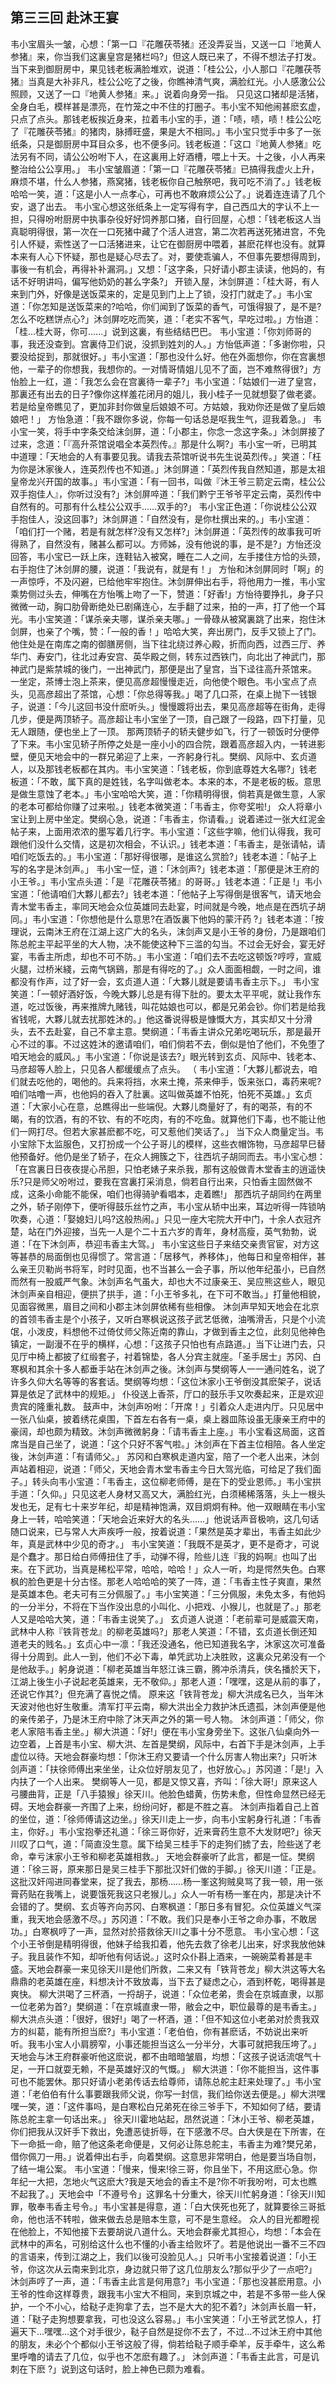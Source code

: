## 第三三回 赴沐王宴

韦小宝眉头一皱，心想：「第一口『花雕茯苓猪』还没弄妥当，又送一口『地黄人参猪』来，你当我们这裏皇宫是猪栏吗?」但这人既已来了，不得不想法子打发。当下来到御厨房中，果见钱老板满脸堆欢，说道：「桂公公，小人那口『花雕茯苓猪』当真是大补非凡，桂公公吃了之後，你瞧神清气爽，满脸红光。小人感激公公照顾，又送了一口『地黄人参猪』来。」说着向身旁一指。
只见这口猪却是活猪，全身白毛，模样甚是漂亮，在竹笼之中不住的打圈子。韦小宝不知他闹甚麽玄虚，只点了点头。那钱老板挨近身来，拉着韦小宝的手，道：「啧，啧，啧！桂公公吃了『花雕茯苓猪』的猪肉，脉搏旺盛，果是大不相同。」韦小宝只觉手中多了一张纸条，只是御厨房中耳目众多，也不便多问。钱老板道：「这口『地黄人参猪』吃法另有不同，请公公吩咐下人，在这裏用上好酒槽，喂上十天。十之後，小人再来整治给公公享用。」
韦小宝皱眉道：「第一口『花雕茯苓猪』已搞得我虚火上升，麻烦不堪，什么人参猪，燕窝猪，钱老板你自己触祭吧，我可吃不消了。」钱老板哈哈一笑，道：「这是小人一点孝心，可再也不敢麻烦公公了。」说着连连请了几个安，退了出去。
韦小宝心想这张纸条上一定写得有字，自己西瓜大的字认不上一担，只得吩咐厨房中执事杂役好好饲养那口猪，自行回屋，心想：「钱老板这人当真聪明得很，第一次在一口死猪中藏了个活人进宫，第二次若再送死猪进宫，不免引人怀疑，索性送了一口活猪进来，让它在御厨房中喂着，甚麽花样也没有。就算本来有人心下怀疑，那也是疑心尽去了。对，要使乖骗人，不但事先要想得周到，事後一有机会，再得补补漏洞。」又想：「这字条，只好请小郡主读读，他妈的，有话不好明讲吗，偏写他奶奶的甚么字条?」
开锁入屋，沐剑屏道：「桂大哥，有人来到门外，好像是送饭菜来的，定是见到门上上了锁，没打门就走了。」韦小宝道：「你怎知是送饭菜来的?哈哈，你们闻到了饭菜的香气，可饿得狠了，是不是?怎么不吃糕饼点心?」沐剑屏吃吃而笑，道：「老实不客气，早吃过啦。」方怡道：「桂…桂大哥，你可……」说到这裏，有些结结巴巴。
韦小宝道：「你刘师哥的事，我还没查到。宫裏侍卫们说，没抓到姓刘的人。」方怡低声道：「多谢你啦，只要没给捉到，那就很好。」韦小宝道：「那也没什么好。他在外面想你，你在宫裏想他，一辈子的你想我，我想你的。一对情哥情姐儿见不了面，岂不难熬得很?」方怡脸上一红，道：「我怎么会在宫裏待一辈子?」韦小宝道：「姑娘们一进了皇宫，那裏还有出去的日子?像你这样羞花闭月的姐儿，我小桂子一见就想娶了做老婆。若是给皇帝瞧见了，更加非封你做皇后娘娘不可。方姑娘，我劝你还是做了皇后娘娘吧！」
方怡急道：「我不跟你多说，你每一句话总是呕我生气，逗我着急。」
韦小宝一笑，将手中字条交给沫剑屏，道：「小郡主，你念一念这字条。」沐剑屏接了过来，念道：「『高升茶馆说唱全本英烈传。』那是什么啊?」韦小宝一听，已明其中道理：「天地会的人有事要见我。请我去茶馆听说书先生说英烈传。」笑道：「枉为你是沐家後人，连英烈传也不知道。」沐剑屏道：「英烈传我自然知道，那是太祖皇帝龙兴开国的故事。」韦小宝道：「有一回书，叫做『沐王爷三箭定云南，桂公公双手抱佳人』，你听过没有?」沐剑屏啐道：「我们黔宁王爷爷平定云南，英烈传中自然有的。可那有什么桂公公双手……双手的?」
韦小宝正色道：「你说桂公公双手抱佳人，没这回事?」沐剑屏道：「自然没有，是你杜撰出来的。」韦小宝道：「咱们打一个赌，若是有就怎样?没有又怎样?」沐剑屏道：「英烈传的故事我可听得熟了，自然没有，赌甚么都可以。方师姊，没有他说的事，是不是?」方怡还没回答，韦小宝已一跃上床，连鞋钻入被窝，睡在二人之间，左手搂住方恰的头颈，右手抱住了沐剑屏的腰，说道：「我说有，就是有！」
方怡和沐剑屏同时「啊」的一声惊呼，不及闪避，已给他牢牢抱住。沐剑屏伸出右手，将他用力一推，韦小宝乘势侧过头去，伸嘴在方怡嘴上吻了一下，赞道：「好香!」方怡待要挣扎，身子只微微一动，胸口肋骨断绝处已剧痛连心，左手翻了过来，拍的一声，打了他一个耳光。韦小宝笑道：「谋杀亲夫哪，谋杀亲夫哪。」一骨碌从被窝裏跳了出来，抱住沐剑屏，也亲了个嘴，赞：「一般的香！」哈哈大笑，奔出房门，反手又锁上了门。
他住处是在南库之南的御膳房侧，当下往北绕过养心殿，折而向西，过西三厅、养华门、寿安门，往北过寿安宫、英华殿之侧，转东过西铁门，向北出了神武门，那神武门是紫禁城的後门，一出神武门，那便是出了皇宫，当下迳往高升茶馆来。
一坐定，茶博士泡上茶来，便见高彦超慢慢走近，向他使个眼色。韦小宝点了点头，见高彦超出了茶馆，心想：「你总得等我。」喝了几口茶，在桌上抛下一钱银子，说道：「今儿这回书没什麽听头。」慢慢踱将出去，果见高彦超等在街角，走得几步，便是两顶轿子。高彦超让韦小宝坐了一顶，自己跟了一段路，四下打量，见无人跟随，便也坐上了一顶。
那两顶轿子的轿夫健步如飞，行了一顿饭时分便停了下来。韦小宝见轿子所停之处是一座小小的四合院，跟着高彦超入内，一转进影壁，便见天地会中的一群兄弟迎了上来，一齐躬身行礼。樊纲、风际中、玄贞道人，以及那钱老板都在其内。韦小宝笑道：「钱老板，你到底尊姓大名哪?」钱老板道：「不敢，属下真的是姓钱，名字叫做老本。本来的本，不是老板的板。意思是做生意蚀了老本。」韦小宝哈哈大笑，道：「你精明得很，倘若真是做生意，人家的老本可都给你赚了过来啦。」钱老本微笑道：「韦香主，你夸奖啦!」
众人将章小宝让到上房中坐定。樊纲心急，说道：「韦香主，你请看。」说着递过一张大红泥金帖子来，上面用浓浓的墨写着几行字。韦小宝道：「这些字嘛，他们认得我，我可跟他们没什么交情，这是初次相会，不认识。」钱老本道：「韦香主，是张请帖，请咱们吃饭去的。」韦小宝道：「那好得很哪，是谁这么赏脸?」钱老本道：「帖子上写的名字是沐剑声。」
韦小宝一怔，道：「沐剑声?」钱老本道：「那便是沐王府的小王爷。」韦小宝点头道：「是『花雕茯苓猪』的哥哥。」钱老本道：「正是 !」韦小宝道：「他请咱们大夥儿都去?」钱老本道：「他帖子上写得倒是很客气，请天地会青木堂韦香主，率同天地会众位英雄同去赴宴，时间就是今晚，地点是在西坑子胡同。」韦小宝道：「你想他是什么意思?在酒饭裏下他妈的蒙汗药 ?」钱老本道：「按理说，云南沐王府在江湖上这广大的名头，沫剑声又是小王爷的身份，乃是跟咱们陈总舵主平起平坐的大人物，决不能使这种下三滥的勾当。不过会无好会，宴无好宴，韦香主所虑，却也不可不防。」韦小宝道：「咱们去不去吃这顿饭?哼哼，宣威火腿，过桥米綫，云南气锅鷄，那是有得吃的了。」众人面面相觑，一时之间，谁都没有作声，过了好一会，玄贞道人道：「大夥儿就是要请韦香主示下。」
韦小宝笑道：「一顿好酒好饭，今晚大夥儿总是有得下肚的。要太太平平呢，就让我作东道，吃过饭後，再来推牌九赌钱，叫花姑娘也可以，都是兄弟会钞。你们若是给我省钱呢，大夥儿就去扰那姓沐的。」他这番说得极是慷慨大方，其实却又十分滑头，去不去赴宴，自己不拿主意。樊纲道：「韦香主讲众兄弟吃喝玩乐，那是最开心不过的事。不过这姓沐的邀请咱们，咱们倘若不去，倒似是怕了他们，不免堕了咱天地会的威风。」韦小宝道：「你说是该去?」眼光转到玄贞、风际中、钱老本、马彦超等人脸上，只见各人都缓缓点了点头。 （
韦小宝道：「大夥儿都说去，咱们就去吃他的，喝他的。兵来将挡，水来土掩，茶来伸手，饭来张口，毒药来呢?咱们咕噜一声，也他妈的吞入了肚裏。这叫做英雄不怕死，怕死不英雄。」玄贞道：「大家小心在意，总瞧得出一些端倪。大夥儿商量好了，有的喝茶，有的不暍，有的饮酒，有的不钦、有的不吃肉，有的不吃鱼。就算他们下毒，也不能让他们一网打尽。但若大家甚麽都不吃，可又惹他们笑话了。」
当下众人商量定当。韦小宝除下太监服色，又打扮成一个公子哥儿的模样，这些衣帽饰物，马彦超早巳替他预备好。他仍是坐了轿子，在众人拥簇之下，往西坑子胡同而去。韦小宝心想：「在宫裏日日夜夜提心吊胆，只怕老婊子来杀我，那有这般做青木堂香主的逍遥快乐?只是师父吩咐过，要我在宫裏打采消息，倘若自行出来，只怕香主固然做不成，这条小命能不能保，咱们也得骑驴看唱本，走着瞧!」
那西坑子胡同约在两里之外，轿子刚停下，便听得鼓乐丝竹之声，韦小宝从轿中出来，耳边听得一阵锁呐吹奏，心道：「娶媳妇儿吗?这般热闹。」只见一座大宅院大开中门，十余人衣冠齐楚，站在门外迎接，当先一人是个二十五六岁的青年，身材高瘦，英气勃勃，说道：「在下沐剑声，恭迎韦香主大驾。」
韦小宝这些日子来结交亲贵官宦，对方这等甚恭的局面倒也见得惯了。常言道：「居移气，养移体」，他每日和皇帝相伴，甚么亲王贝勒尚书将军，时时见面，也不当甚么一会子事，所以他年纪虽小，已自然而然有一股威严气象。沐剑声名气虽大，却也大不过康亲王、吴应熊这些人，眼见沐剑声亲自相迎，便拱了拱手，道：「小王爷多礼，在下可不敢当。」打量他相貌，见面容微黑，眉目之间和小郡主沐剑屏依稀有些相像。
沐剑声早知天地会在北京的首领韦香主是个小孩子，又听白寒枫说这孩子武艺低微，油嘴滑舌，只是个小流氓，小泼皮，料想他不过倚仗师父陈近南的靠山，才做到香主之位，此刻见他神色镇定，一副漫不在乎的横样，心想：「这孩子只怕也有点路道。」当下让进门去，只见厅中椅上都披了红缎套子，衬着锦垫，各人分宾主就座。「圣手居士」苏冈、白寒枫和其余十多人都垂手站在沐剑声之後。沐剑声与樊纲等人一一通问姓名，说了许多久仰大名等等的客套话。樊纲等均想：「这位沐家小王爷倒没其麽架子，说话算是依足了武林中的规矩。」
仆役送上香茶，厅口的鼓乐手又吹奏起来，正是欢迎贵宾的隆重礼数。
鼓声中，沐剑声吩咐：「开席！」引着众人走进内厅。只见居中一张八仙桌，披着绣花桌围，下首左右各有一桌，桌上器皿陈设虽无康亲王府中的豪阔，却也颇为精致。沐剑声微微躬身：「请韦香主上座。」韦小宝看这局面，这首席当是自己坐了，说道：「这个只好不客气啦。」沐剑声在下首主位相陪。各人坐定後，沐剑声道：「有请师父。」
苏冈和白寒枫走道内室，陪了一个老人出来，沐剑声站着相迎，说道：「师父，天地会青木堂韦香主今日大驾光临，可给足了我们面子。」转头向韦小宝道：「韦香主，这位柳老师傅，是在下的受业恩师。」韦小宝拱手道：「久仰。」只见这老人身材又高又大，满脸红光，白须稀稀落落，头上一根头发也无，足有七十来岁年纪，却是精神饱满，双目炯炯有种。他一双眼睛在韦小宝身上一转，哈哈笑道：「天地会近来好大的名头……」他说话声音极响，这几句话随口说来，已与常人大声疾呼一般，按着说道：「果然是英才辈出，韦香主如此少年，真是武林中少见的奇才。」
韦小宝笑道：「我既不是英才，更不是奇才，可说是个蠢才。那日给白师傅扭住了手，动弹不得，险些儿连『我的妈啊』也叫了出来。在下武功，当真是稀松平常，哈哈，哈哈！」众人一听，均是愕然失色。白寒枫的脸色更是十分古怪。那老人哈哈哈的笑了一阵，道：「韦香主性子爽直，果然是英雄本色。老夫可有三分佩服了。」韦小宝笑道：「三分佩服，未免太多，有他妈的一分半分，不将在下当作没出息的小叫化、小把戏、小猴儿，也就是了。」那老人又是哈哈大笑，道：「韦香主说笑了。」
玄贞道人说道：「老前辈可是威震天南，武林中人称『铁背苍龙』的柳老英雄吗?」那老人笑道：「不错，玄贞道长倒还知道老夫的贱名。」玄贞心中一凛：「我还没通名，他已知道我名字，沐家这次可准备得十分周到。此人一到，他们不必下毒，单凭武功上决胜败，这裏众兄弟没有一个是他敌手。」躬身说道：「柳老英雄当年怒江诛三霸，腾冲杀清兵，侠名播於天下，江湖上後生小子说起老英雄来，无不敬仰。」那老人道：「嘿嘿，这是从前的事了，还说它作其?」但充满了喜悦之情。
原来这「铁背苍龙」柳大洪成名已久，当年沐天波对他也好生敬重。清军打平云南，柳大洪出全力救护沐氏遗孤，沐剑声便是他的亲传弟子，乃是沐王府中除了沐天声之外的第一号人物。
沐剑声道：「师父，你老人家陪韦香主坐。」柳大洪道：「好!」便在韦小宝身旁坐下。这张八仙桌向外一边空着，上首是韦小宝、柳大洪、左首是樊纲，风际中，右首下手是沐剑声，上手虚位以待。天地会群豪均想：「你沐王府又要请一个什么厉害人物出来?」只听沐剑声道：「扶徐师傅出来坐坐，让众位好朋友见了，也好放心。」苏冈道：「是!」入内扶了一个人出来。
樊纲等人一见，都是又惊又喜，齐叫：「徐大哥!」原来这人弓腰曲背，正是「八手猿猴」徐天川。他脸色蜡黄，伤势未愈，但性命显然已经无碍。天地会群豪一齐围了上来，纷纷问好，都是不胜之喜。
沐剑声指着自己上首的坐位，道：「徐师傅请这边坐。」徐天川走上一步，向韦小宝躬身行礼道：「韦香主，你好。」韦小宝抱拳还礼道：「徐三哥你好，近来膏药生意不大发财吧?」徐天川叹了口气，道：「简直没生意。属下给吴三桂手下的走狗们掳了去，险些送了老命，幸亏沫家小王爷和柳老英雄相救。」
天地会群豪听了此言，都是一怔。樊纲道：「徐三哥，原来那日是吴三桂手下那批汉奸们做的手脚。」徐天川道：「正是。这批汉奸闯进同春堂来，捉了我去，那杨……杨一峯这狗贼臭骂了我一顿，用一张膏药贴在我嘴上，说要饿死我这只老猴儿。」众人一听有杨一峯在内，那是决计不会错的了。樊纲、玄贞等齐向苏冈、白寒枫道：「那日多有冒犯。众位英雄义气深重，我天地会感激不尽。」苏冈道：「不敢。我们只是奉小王爷之命办事，不敢居功。」白寒枫哼了一声，显然对於搭救徐天川之事十分不愿意。
韦小宝心想：「这个小王爷倒是精明得很，他妹子给我扣着，他先去救了徐老儿出来，好求我放他妹子。我且装作不知，却听他有何话说。」这时众仆斟上酒来，一碗碗菜肴甚是丰盛。天地会群豪一来见徐天川是他们所救，二来又有「铁背苍龙」柳大洪这等大名鼎鼎的老英雄在座，料想决计不致放毒，当下去了疑虑之心，酒到杯乾，喝得甚是爽快。
柳大洪喝了三杯酒，一捋胡子，说道：「众位老弟，贵会在京城直隶，以那一位老弟为首?」樊纲道：「在京城直隶一带，敝会之中，职位最尊的是韦香主。」柳大洪点头道：「很好，很好!」喝了一杯酒，道：「但不知这位小老弟对於贵我双方的纠葛，能有所担当麽?」韦小宝道：「老伯伯，你有甚麽话，不妨说出来听听。我韦小宝人小肩膀窄，小事还能担当这么一分半分，大事可就把我压垮了。」天地会与沐王府群豪听他这麽说，都不由暗暗皱眉，均想：「这孩子说话流氓气十足，一开口就耍无赖，不是英雄好汉的气慨。」
柳大洪道：「你不能担当，这件事可也不能罢休。那只好请小老弟传话去给尊师，请陈总舵主赶来处理了。」韦小宝道：「老伯伯有什么事要跟我师父说，你写一封信，我们给你送去便是。」柳大洪嘿嘿一笑，道：「这件事吗，是白寒松白兄弟死在徐三爷手下，不知如何了结，要请陈总舵主拿一句话出来。」
徐天川霍地站起，昂然说道：「沐小王爷、柳老英雄，你们把我从汉奸手下救出，免遭恶徒折辱，在下感激不尽。白大侠是在下所害，在下一命抵一命，赔了他这条老命便是，又何必让陈总舵主，韦香主为难?樊兄弟，借你佩刀一用。」说着伸出右手，向着樊纲。这意思非常明白，他是要当场自刎，了结一塲公案。
韦小宝道：「慢来，慢来!徐三哥，你且坐下，不用这麽心急。你年纪一大把，怎地火气这麽大?我是天地会的香主不是?你不听我吩咐，可太也瞧不起我了。」天地会中「不遵号令」这罪名十分重大，徐天川忙躬身道：「徐天川知罪，敬奉韦香主号令。」韦小宝甚是得意，道：「白大侠死也死了，就算要徐三哥抵命，他也活不转啦，做来做去总是赔本生意，可不是生意经。
众人的目光都瞪视在他脸上，不知他接下去要胡说八道什么。天地会群豪尤其担心，均想：「本会在武林中的声名，可别给这什么也不懂的小香主给败坏了。若是他说出一番不三不四的言语来，传到江湖之上，我们以後可没脸见人。」只听韦小宝接着说道：「小王爷，你这次从云南来到北京，身边就只带了这几位朋友么?那似乎少了一点吧?」
沐剑声哼了一声，道：「韦香主此言是何用意?」韦小宝道：「那也没甚麽用意。小王爷的性命这样尊贵，跟我韦小宝大不相同，来到京城之中，若是不多带一些人保护，一个不小心，给鞑子走狗拿了去，岂不是大大的犯不着?」沐剑声长眉一轩，道：「鞑子走狗想要拿我，可也没这么容易。」韦小宝笑道：「小王爷武艺惊人，打遍天下…嘿嘿…这个对手很少，鞑子自然是捉你不去了，不过…不过沐王府中其他的朋友，未必个个都似小王爷这般了得，倘若给鞑子顺手牵羊，反手牵牛，这么希里呼噜的请去了几位，似乎也不怎麽有趣了。」
沐剑声道：「韦香主此言，可是讥刺在下麽 ?」说到这句话时，脸上神色已颇为难看。